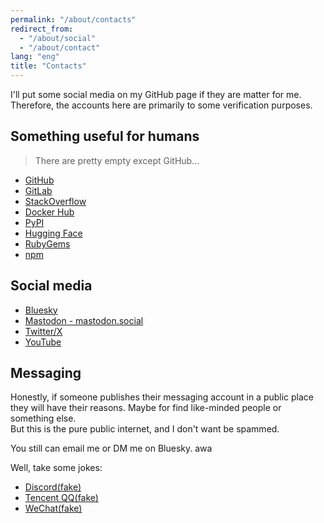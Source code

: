 ```yaml
---
permalink: "/about/contacts"
redirect_from:
  - "/about/social"
  - "/about/contact"
lang: "eng"
title: "Contacts"
---
```


I'll put some social media on my GitHub page if they are matter for me. Therefore, the accounts here are primarily to some verification purposes.

## Something useful for humans

> There are pretty empty except GitHub...

- [GitHub](https://github.com/SourLemonJuice)
- [GitLab](https://gitlab.com/SourLemonJuice)
- [StackOverflow](https://stackoverflow.com/users/25416550)
- [Docker Hub](https://hub.docker.com/u/sourlemonjuice)
- [PyPI](https://pypi.org/user/SourLemonJuice/)
- [Hugging Face](https://huggingface.co/SourLemonJuice)
- [RubyGems](https://rubygems.org/profiles/SourLemonJuice)
- [npm](https://www.npmjs.com/~sourlemonjuice)

## Social media

- [Bluesky](https://bsky.app/profile/sourlemonjuice.bsky.social)
- [Mastodon - mastodon.social](https://mastodon.social/@SourLemonJuice)
- [Twitter/X](https://x.com/BitterCharChar)
- [YouTube](https://www.youtube.com/@BitterCharChar)

## Messaging

Honestly, if someone publishes their messaging account in a public place they will have their reasons. Maybe for find like-minded people or something else.\
But this is the pure public internet, and I don't want be spammed.

You still can email me or DM me on Bluesky. awa

Well, take some jokes:

- [Discord(fake)](https://youtu.be/dQw4w9WgXcQ)
- [Tencent QQ(fake)](https://open.spotify.com/track/4PTG3Z6ehGkBFwjybzWkR8)
- [WeChat(fake)](https://en.wikipedia.org/wiki/Never_Gonna_Give_You_Up)
